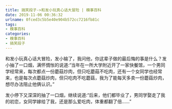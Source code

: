 ```yaml
---
title: 搞笑段子->和发小玩真心话大冒险 | 糗事百科
date: 2019-11-06 00:36:32
urlname: 0fced3c5b5e40e904b572cc7216fb81c
tags: 
- 糗事百科
categories:
- 糗事百科
- 搞笑段子
---
```

和发小玩真心话大冒险，发小输了，我问他，你这辈子做的最后悔的事是什么？发小抽了一口烟，满怀惆怅的说道:“当年在一所大学附近开了一家快餐馆，一个男同学经常来，每次都点一份蘑菇炒肉，但只吃蘑菇不吃肉，还有一个女同学也经常来，也是每次点蘑菇炒肉，但只吃肉不吃蘑菇，我为了能每天多卖一份蘑菇炒肉，想尽办法阻止他俩认识。”

发小停下又深深的抽了一口烟，继续说道:“后来，他们都毕业了，男同学娶走了我的初恋，女同学嫁给了我，还是那么爱吃肉，体重都翻了倍……”


